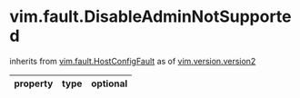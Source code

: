 vim.fault.DisableAdminNotSupported
==================================
inherits from [vim.fault.HostConfigFault](docs/vim.fault.HostConfigFault.md)
as of [vim.version.version2](docs/vim.version.md)

| property | type | optional |
|:---------|:-----|:---------|
